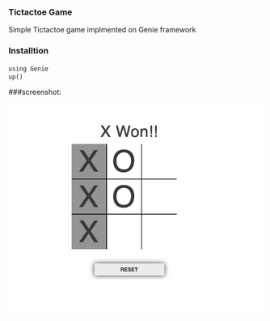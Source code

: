 ### Tictactoe Game
Simple Tictactoe game implmented on Genie framework

### Installtion
```
using Genie
up()
```

###screenshot:

![Screenshot](Screenshot.png)
